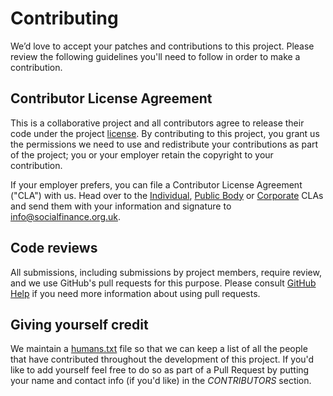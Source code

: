 # Contributing

We’d love to accept your patches and contributions to this project. Please review the following guidelines you'll need 
to follow in order to make a contribution.

## Contributor License Agreement

This is a collaborative project and all contributors agree to release their code under the project [license](./LICENSE).
By contributing to this project, you grant us the permissions we need to use and redistribute your contributions 
as part of the project; you or your employer retain the copyright to your contribution. 

If your employer prefers, you can file a Contributor License Agreement ("CLA") with us. Head over to the 
[Individual][cla-individual], [Public Body][cla-public-body] or [Corporate][cla-corp] CLAs and send 
them with your information and signature to info@socialfinance.org.uk.

## Code reviews

All submissions, including submissions by project members, require review, and we use GitHub's pull requests for this 
purpose. Please consult [GitHub Help][pr] if you need more information about using pull requests.

## Giving yourself credit

We maintain a [humans.txt][humans] file so that we can keep a list of all the people that have contributed throughout 
the development of this project. If you'd like to add yourself feel free to do so as part of a 
Pull Request by putting your name and contact info (if you'd like) in the *CONTRIBUTORS* section.

[cla-individual]: https://www.sfdl.org.uk/docs/Individual_CLA.docx
[cla-public-body]: https://www.sfdl.org.uk/docs/Public_body_CLA.docx
[cla-corp]: https://www.sfdl.org.uk/docs/Corporate_CLA.docx
[pr]: https://docs.github.com/en/pull-requests/collaborating-with-pull-requests

[humans]: https://humanstxt.org/

